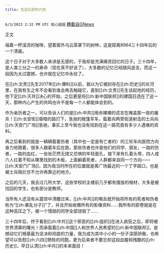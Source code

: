 ```yaml
---
title: 无法忘却的六四
---
```

`6/3/2023 2:32 PM UTC 知心姐姐` [轉載自GNews](https://gnews.org/articles/1354997)

正文

端着一杯滚烫的咖啡，望着窗外乌云笼罩下的树林，这是距离8964三十四年后的一个清晨。

这个日子对于大多数人来讲是无感的，于我却是充满痛苦回忆的日子。三十四年，是人类三分之一的寿命（现在真不好说了），大多数的记忆已经随风逝去，而这一段因为太过震撼，也许就在记忆中永驻了。

在[[zh:文贵]]先生2017年[[zh:爆料]]以前，我以为它被封存在[[zh:历史]]的长河里，在我有生之年不会看到谁会再去触碰它，直到[[zh:文贵]]先生谈起他的经历，他下定[[zh:灭共]]决心的开始，之后更是将[[zh:新中国联邦]]的建国日选在了这一天，那种内心产生的共鸣也许不是每一个人都能体会到的。

作为亲历者之一，可以告诉人们的是[[zh:中共]]用赤裸裸的谎言在掩盖那一夜的屠杀！[[zh:长安街]]昏暗的路灯下，急驰的敞篷军车，载着向两旁街道射击的士兵向[[zh:天安门广场]]急驰，事实上至今我也没有找到在这一路究竟有多少人遇难的资料。

再之后看到的就是一辆辆载着伤者（其中也一定是有亡者的）的三轮车向医院方向奋力地蹬着，很多人跟着车后在跑，那些伤者也许是他们的同学、朋友，一路的伤者，一路的血红，一张张茫然无措又恐惧的年轻面孔，接下来有扎着头带，四人或六人扛着不知从哪里找到的木板，上面躺着死者，人群都来自同一个方向——[[zh:天安门广场]]，因为我当时所在的位置就是离广场最近的一个丁字路口，也是被士兵阻拦住不允许再靠近的地方。

之后的几天，我去过几所大学，这些学校的主楼前几乎都有摆放的棺材，大多是被找回的学生，也有部分是教师。

当所有人还没有从震惊中清醒过来，[[zh:中共]]的喉舌就开始将所有的死者和伤者称为“[[zh:暴乱分子]]”了，并且开始收缴所有的影像资料……我所有的胶卷就是在这种高压之下，被一个懦弱的同学全部烧毁了……

三十四年后，终于看到[[zh:中共]]这个邪恶的[[zh:组织]]在进入疯狂之后，即将被世界清算的曙光！而承载着[[zh:中国]]人和世界人民希望的[[zh:新中国联邦]]，是撼动它们根基最为坚决和彻底的力量，我为成为其中小小的一份子深感骄傲，也希望可以告慰[[zh:六四]]牺牲的同胞，更为后来者不要忘却这段血腥和残酷的[[zh:历史]]，早日认清[[zh:中共]]的本来面目！
